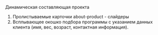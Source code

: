 Динамическая составляющая проекта
1. Пролистываемые карточки about-product - слайдеры
2. Всплывающее окошко подбора программы с указанием данных клиента (имя, вес, возраст, контактная информация).